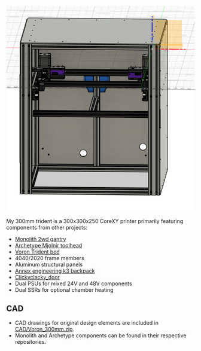 
![Overview](IMG/No_door.png)

My 300mm trident is a 300x300x250 CoreXY printer primarily featuring components from other projects:

* [Monolith 2wd gantry](https://github.com/CloakedWayne/Monolith_Gantry_V2-VT)
* [Archetype Mjolnir toolhead](https://github.com/Armchair-Heavy-Industries/Archetype/tree/main/Archetype%20-%20Mjolnir)
* [Voron Trident bed](https://github.com/VoronDesign/Voron-Trident)
* 4040/2020 frame members
* Aluminum structural panels
* [Annex engineering k3 backpack](https://github.com/Annex-Engineering/Gasherbrum-K3)
* [Clickyclacky_door](https://github.com/tanaes/whopping_Voron_mods/tree/main/clickyclacky_door)
* Dual PSUs for mixed 24V and 48V components
* Dual SSRs for optional chamber heating

## CAD

* CAD drawings for original design elements are included in [CAD/Voron_300mm.zip](CAD/Base/Voron_300mm.zip).
* Monolith and Archetype components can be found in their respective repositories.
